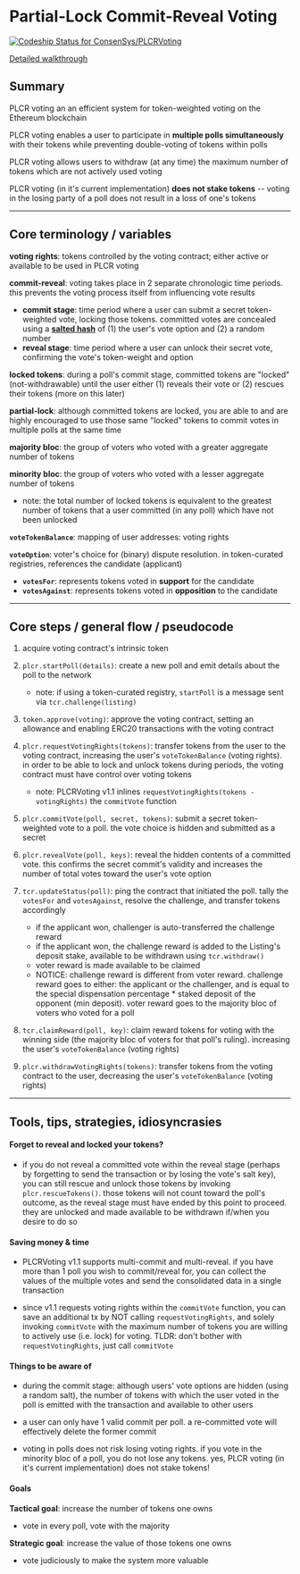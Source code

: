 # Partial-Lock Commit-Reveal Voting

[ ![Codeship Status for ConsenSys/PLCRVoting](https://app.codeship.com/projects/e58babc0-7647-0135-1b40-3a2518fac0ae/status?branch=master)](https://app.codeship.com/projects/244454)

[Detailed walkthrough](https://medium.com/metax-publication/a-walkthrough-of-plcr-voting-in-solidity-92420bd5b87c)

## Summary

PLCR voting an an efficient system for token-weighted voting on the Ethereum blockchain

PLCR voting enables a user to participate in **multiple polls simultaneously** with their tokens while preventing double-voting of tokens within polls

PLCR voting allows users to withdraw (at any time) the maximum number of tokens which are not actively used voting

PLCR voting (in it's current implementation) **does not stake tokens** -- voting in the losing party of a poll does not result in a loss of one's tokens

---

## Core terminology / variables

**voting rights**: tokens controlled by the voting contract; either active or available to be used in PLCR voting

**commit-reveal**: voting takes place in 2 separate chronologic time periods. this prevents the voting process itself from influencing vote results

* **commit stage**: time period where a user can submit a secret token-weighted vote, locking those tokens. committed votes are concealed using a [**salted hash**](https://en.wikipedia.org/wiki/Salt_%28cryptography%29) of (1) the user's vote option and (2) a random number
* **reveal stage**: time period where a user can unlock their secret vote, confirming the vote's token-weight and option

**locked tokens**: during a poll's commit stage, committed tokens are "locked" (not-withdrawable) until the user either (1) reveals their vote or (2) rescues their tokens (more on this later)

**partial-lock**: although committed tokens are locked, you are able to and are highly encouraged to use those same "locked" tokens to commit votes in multiple polls at the same time

**majority bloc**: the group of voters who voted with a greater aggregate number of tokens

**minority bloc**: the group of voters who voted with a lesser aggregate number of tokens

* note: the total number of locked tokens is equivalent to the greatest number of tokens that a user committed (in any poll) which have not been unlocked

**`voteTokenBalance`**: mapping of user addresses: voting rights

**`voteOption`**: voter's choice for (binary) dispute resolution. in token-curated registries, references the candidate (applicant)

* **`votesFor`**: represents tokens voted in **support** for the candidate
* **`votesAgainst`**: represents tokens voted in **opposition** to the candidate

---

## Core steps / general flow / pseudocode

1.  acquire voting contract's intrinsic token

1.  `plcr.startPoll(details)`: create a new poll and emit details about the poll to the network

    * note: if using a token-curated registry, `startPoll` is a message sent via `tcr.challenge(listing)`

1.  `token.approve(voting)`: approve the voting contract, setting an allowance and enabling ERC20 transactions with the voting contract

1.  `plcr.requestVotingRights(tokens)`: transfer tokens from the user to the voting contract, increasing the user's `voteTokenBalance` (voting rights). in order to be able to lock and unlock tokens during periods, the voting contract must have control over voting tokens

    * note: PLCRVoting v1.1 inlines `requestVotingRights(tokens - votingRights)` the `commitVote` function

1.  `plcr.commitVote(poll, secret, tokens)`: submit a secret token-weighted vote to a poll. the vote choice is hidden and submitted as a secret

1.  `plcr.revealVote(poll, keys)`: reveal the hidden contents of a committed vote. this confirms the secret commit's validity and increases the number of total votes toward the user's vote option

1.  `tcr.updateStatus(poll)`: ping the contract that initiated the poll. tally the `votesFor` and `votesAgainst`, resolve the challenge, and transfer tokens accordingly

    * if the applicant won, challenger is auto-transferred the challenge reward
    * if the applicant won, the challenge reward is added to the Listing's deposit stake, available to be withdrawn using `tcr.withdraw()`
    * voter reward is made available to be claimed
    * NOTICE: challenge reward is different from voter reward. challenge reward goes to either: the applicant or the challenger, and is equal to the special dispensation percentage \* staked deposit of the opponent (min deposit). voter reward goes to the majority bloc of voters who voted for a poll

1.  `tcr.claimReward(poll, key)`: claim reward tokens for voting with the winning side (the majority bloc of voters for that poll's ruling). increasing the user's `voteTokenBalance` (voting rights)

1.  `plcr.withdrawVotingRights(tokens)`: transfer tokens from the voting contract to the user, decreasing the user's `voteTokenBalance` (voting rights)

---

## Tools, tips, strategies, idiosyncrasies

#### Forget to reveal and locked your tokens?

* if you do not reveal a committed vote within the reveal stage (perhaps by forgetting to send the transaction or by losing the vote's salt key), you can still rescue and unlock those tokens by invoking `plcr.rescueTokens()`. those tokens will not count toward the poll's outcome, as the reveal stage must have ended by this point to proceed. they are unlocked and made available to be withdrawn if/when you desire to do so

#### Saving money & time

* PLCRVoting v1.1 supports multi-commit and multi-reveal. if you have more than 1 poll you wish to commit/reveal for, you can collect the values of the multiple votes and send the consolidated data in a single transaction

* since v1.1 requests voting rights within the `commitVote` function, you can save an additional tx by NOT calling `requestVotingRights`, and solely invoking `commitVote` with the maximum number of tokens you are willing to actively use (i.e. lock) for voting. TLDR: don't bother with `requestVotingRights`, just call `commitVote`

#### Things to be aware of

* during the commit stage: although users' vote options are hidden (using a random salt), the number of tokens with which the user voted in the poll is emitted with the transaction and available to other users

* a user can only have 1 valid commit per poll. a re-committed vote will effectively delete the former commit

* voting in polls does not risk losing voting rights. if you vote in the minority bloc of a poll, you do not lose any tokens. yes, PLCR voting (in it's current implementation) does not stake tokens!

#### Goals

**Tactical goal**: increase the number of tokens one owns

* vote in every poll, vote with the majority

**Strategic goal**: increase the value of those tokens one owns

* vote judiciously to make the system more valuable
